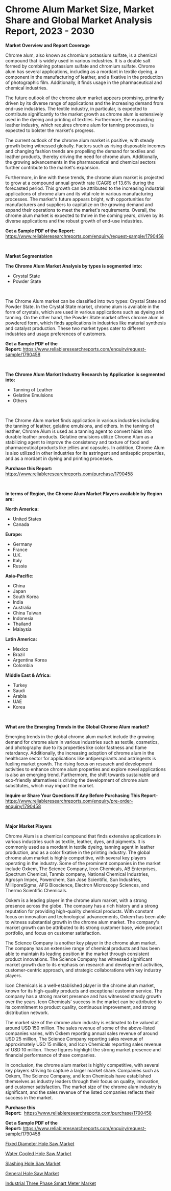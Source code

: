 <p><h1>Chrome Alum Market Size, Market Share and Global Market Analysis Report, 2023 - 2030</h1></p><p><strong>Market Overview and Report Coverage</strong></p>
<p><p>Chrome alum, also known as chromium potassium sulfate, is a chemical compound that is widely used in various industries. It is a double salt formed by combining potassium sulfate and chromium sulfate. Chrome alum has several applications, including as a mordant in textile dyeing, a component in the manufacturing of leather, and a fixative in the production of photographic film. Additionally, it finds usage in the pharmaceutical and chemical industries.</p><p>The future outlook of the chrome alum market appears promising, primarily driven by its diverse range of applications and the increasing demand from end-use industries. The textile industry, in particular, is expected to contribute significantly to the market growth as chrome alum is extensively used in the dyeing and printing of textiles. Furthermore, the expanding leather industry, which requires chrome alum for tanning processes, is expected to bolster the market's progress.</p><p>The current outlook of the chrome alum market is positive, with steady growth being witnessed globally. Factors such as rising disposable incomes and changing fashion trends are propelling the demand for textiles and leather products, thereby driving the need for chrome alum. Additionally, the growing advancements in the pharmaceutical and chemical sectors further contribute to the market's expansion.</p><p>Furthermore, in line with these trends, the chrome alum market is projected to grow at a compound annual growth rate (CAGR) of 13.6% during the forecasted period. This growth can be attributed to the increasing industrial applications of chrome alum and its vital role in various manufacturing processes. The market's future appears bright, with opportunities for manufacturers and suppliers to capitalize on the growing demand and expand their operations to meet the market's requirements. Overall, the chrome alum market is expected to thrive in the coming years, driven by its diverse applications and the robust growth of end-use industries.</p></p>
<p><strong>Get a Sample PDF of the Report:</strong> <a href="https://www.reliableresearchreports.com/enquiry/request-sample/1790458">https://www.reliableresearchreports.com/enquiry/request-sample/1790458</a></p>
<p>&nbsp;</p>
<p><strong>Market Segmentation</strong></p>
<p><strong>The Chrome Alum Market Analysis by types is segmented into:</strong></p>
<p><ul><li>Crystal State</li><li>Powder State</li></ul></p>
<p>&nbsp;</p>
<p><p>The Chrome Alum market can be classified into two types: Crystal State and Powder State. In the Crystal State market, chrome alum is available in the form of crystals, which are used in various applications such as dyeing and tanning. On the other hand, the Powder State market offers chrome alum in powdered form, which finds applications in industries like material synthesis and catalyst production. These two market types cater to different industries and usage preferences of customers.</p></p>
<p><strong>Get a Sample PDF of the Report:</strong>&nbsp;<a href="https://www.reliableresearchreports.com/enquiry/request-sample/1790458">https://www.reliableresearchreports.com/enquiry/request-sample/1790458</a></p>
<p>&nbsp;</p>
<p><strong>The Chrome Alum Market Industry Research by Application is segmented into:</strong></p>
<p><ul><li>Tanning of Leather</li><li>Gelatine Emulsions</li><li>Others</li></ul></p>
<p>&nbsp;</p>
<p><p>The Chrome Alum market finds application in various industries including the tanning of leather, gelatine emulsions, and others. In the tanning of leather, Chrome Alum is used as a tanning agent to convert hides into durable leather products. Gelatine emulsions utilize Chrome Alum as a stabilizing agent to improve the consistency and texture of food and pharmaceutical products like jellies and capsules. In addition, Chrome Alum is also utilized in other industries for its astringent and antiseptic properties, and as a mordant in dyeing and printing processes.</p></p>
<p><strong>Purchase this Report:</strong>&nbsp; <a href="https://www.reliableresearchreports.com/purchase/1790458">https://www.reliableresearchreports.com/purchase/1790458</a></p>
<p>&nbsp;</p>
<p><strong>In terms of Region, the Chrome Alum Market Players available by Region are:</strong></p>
<p>
    <p> <strong> North America: </strong>
        <ul>
            <li>United States</li>
            <li>Canada</li>
        </ul>
        </p> 
    <p> <strong> Europe: </strong>
        <ul>
            <li>Germany</li>
            <li>France</li>
            <li>U.K.</li>
            <li>Italy</li>
            <li>Russia</li>
        </ul>
        </p> 
    <p> <strong> Asia-Pacific: </strong>
        <ul>
            <li>China</li>
            <li>Japan</li>
            <li>South Korea</li>
            <li>India</li>
            <li>Australia</li>
            <li>China Taiwan</li>
            <li>Indonesia</li>
            <li>Thailand</li>
            <li>Malaysia</li>
        </ul>
        </p> 
    <p> <strong> Latin America: </strong>
        <ul>
            <li>Mexico</li>
            <li>Brazil</li>
            <li>Argentina Korea</li>
            <li>Colombia</li>
        </ul>
        </p> 
    <p> <strong> Middle East & Africa: </strong>
        <ul>
            <li>Turkey</li>
            <li>Saudi</li>
            <li>Arabia</li>
            <li>UAE</li>
            <li>Korea</li>
        </ul>
    </p>
    </p>
<p>&nbsp;</p>
<p><strong>What are the Emerging Trends in the Global Chrome Alum market?</strong></p>
<p><p>Emerging trends in the global chrome alum market include the growing demand for chrome alum in various industries such as textile, cosmetics, and photography due to its properties like color fastness and flame retardancy. Additionally, the increasing adoption of chrome alum in the healthcare sector for applications like antiperspirants and astringents is fueling market growth. The rising focus on research and development activities to enhance chrome alum properties and explore novel applications is also an emerging trend. Furthermore, the shift towards sustainable and eco-friendly alternatives is driving the development of chrome alum substitutes, which may impact the market.</p></p>
<p><strong>Inquire or Share Your Questions If Any Before Purchasing This Report</strong>- <a href="https://www.reliableresearchreports.com/enquiry/pre-order-enquiry/1790458">https://www.reliableresearchreports.com/enquiry/pre-order-enquiry/1790458</a></p>
<p>&nbsp;</p>
<p><strong>Major Market Players</strong></p>
<p><p>Chrome Alum is a chemical compound that finds extensive applications in various industries such as textile, leather, dyes, and pigments. It is commonly used as a mordant in textile dyeing, tanning agent in leather production, and as a color fixative in the printing industry. The global chrome alum market is highly competitive, with several key players operating in the industry. Some of the prominent companies in the market include Oxkem, The Science Company, Icon Chemicals, AB Enterprises, Spectrum Chemical, Tanmix company, National Chemical Industries, Agrosyn Impex, Powerchem, San Jose Scientific, Sun Industries, MilliporeSigma, AFG Bioscience, Electron Microscopy Sciences, and Thermo Scientific Chemicals.</p><p>Oxkem is a leading player in the chrome alum market, with a strong presence across the globe. The company has a rich history and a strong reputation for providing high-quality chemical products. With constant focus on innovation and technological advancements, Oxkem has been able to witness substantial growth in the chrome alum market. The company's market growth can be attributed to its strong customer base, wide product portfolio, and focus on customer satisfaction.</p><p>The Science Company is another key player in the chrome alum market. The company has an extensive range of chemical products and has been able to maintain its leading position in the market through consistent product innovations. The Science Company has witnessed significant market growth due to its emphasis on research and development activities, customer-centric approach, and strategic collaborations with key industry players.</p><p>Icon Chemicals is a well-established player in the chrome alum market, known for its high-quality products and exceptional customer service. The company has a strong market presence and has witnessed steady growth over the years. Icon Chemicals' success in the market can be attributed to its commitment to product quality, continuous improvement, and strong distribution network.</p><p>The market size of the chrome alum industry is estimated to be valued at around USD 150 million. The sales revenue of some of the above-listed companies varies, with Oxkem reporting annual sales revenue of around USD 25 million, The Science Company reporting sales revenue of approximately USD 15 million, and Icon Chemicals reporting sales revenue of USD 10 million. These figures highlight the strong market presence and financial performance of these companies.</p><p>In conclusion, the chrome alum market is highly competitive, with several key players striving to capture a larger market share. Companies such as Oxkem, The Science Company, and Icon Chemicals have established themselves as industry leaders through their focus on quality, innovation, and customer satisfaction. The market size of the chrome alum industry is significant, and the sales revenue of the listed companies reflects their success in the market.</p></p>
<p><strong>Purchase this Report:</strong>&nbsp;&nbsp;<a href="https://www.reliableresearchreports.com/purchase/1790458">https://www.reliableresearchreports.com/purchase/1790458</a></p>
<p></p>
<p><strong>Get a Sample PDF of the Report:</strong>&nbsp;<a href="https://www.reliableresearchreports.com/enquiry/request-sample/1790458">https://www.reliableresearchreports.com/enquiry/request-sample/1790458</a></p>
<p><p><a href="https://medium.com/@eltaroberts2662/fixed-diameter-hole-saw-market-outlook-industry-overview-and-forecast-2023-to-2030-1e14175d7761">Fixed Diameter Hole Saw Market</a></p><p><a href="https://medium.com/@charityrice2662/water-cooled-hole-saw-market-report-reveals-the-latest-trends-and-growth-opportunities-of-this-8db246cafa6b">Water Cooled Hole Saw Market</a></p><p><a href="https://medium.com/@samirmayert107/slashing-hole-saw-market-comprehensive-assessment-by-type-application-and-geography-94d227b8339f">Slashing Hole Saw Market</a></p><p><a href="https://medium.com/@lottierunte2662/general-hole-saw-market-furnishes-information-on-market-share-market-trends-and-market-growth-c756c52b692f">General Hole Saw Market</a></p><p><a href="https://medium.com/@soloncarter2662/industrial-three-phase-smart-meter-market-insights-into-market-cagr-market-trends-and-growth-ca841963b32e">Industrial Three Phase Smart Meter Market</a></p></p>